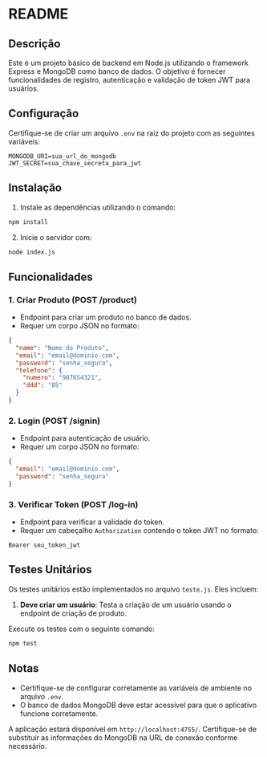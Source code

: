 # README

## Descrição

Este é um projeto básico de backend em Node.js utilizando o framework Express e MongoDB como banco de dados. O objetivo é fornecer funcionalidades de registro, autenticação e validação de token JWT para usuários.

## Configuração

Certifique-se de criar um arquivo `.env` na raiz do projeto com as seguintes variáveis:

```dotenv
MONGODB_URI=sua_url_do_mongodb
JWT_SECRET=sua_chave_secreta_para_jwt
```

## Instalação

1. Instale as dependências utilizando o comando:

```bash
npm install
```

2. Inicie o servidor com:

```bash
node index.js
```

## Funcionalidades

### 1. Criar Produto (POST /product)

- Endpoint para criar um produto no banco de dados.
- Requer um corpo JSON no formato:

```json
{
  "name": "Nome do Produto",
  "email": "email@dominio.com",
  "password": "senha_segura",
  "telefone": {
    "numero": "987654321",
    "ddd": "85"
  }
}
```

### 2. Login (POST /signin)

- Endpoint para autenticação de usuário.
- Requer um corpo JSON no formato:

```json
{
  "email": "email@dominio.com",
  "password": "senha_segura"
}
```

### 3. Verificar Token (POST /log-in)

- Endpoint para verificar a validade do token.
- Requer um cabeçalho `Authorization` contendo o token JWT no formato:

```
Bearer seu_token_jwt
```

## Testes Unitários

Os testes unitários estão implementados no arquivo `teste.js`. Eles incluem:

1. **Deve criar um usuário**: Testa a criação de um usuário usando o endpoint de criação de produto.

Execute os testes com o seguinte comando:

```bash
npm test
```

## Notas

- Certifique-se de configurar corretamente as variáveis de ambiente no arquivo `.env`.
- O banco de dados MongoDB deve estar acessível para que o aplicativo funcione corretamente.

A aplicação estará disponível em `http://localhost:4755/`. Certifique-se de substituir as informações do MongoDB na URL de conexão conforme necessário.
